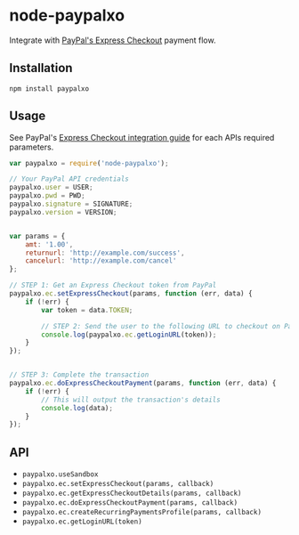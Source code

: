 node-paypalxo
=============

Integrate with [PayPal's Express Checkout](https://paypal.com/checkout) payment flow.



Installation
------------
`npm install paypalxo`



Usage
-----
See PayPal's [Express Checkout integration guide](https://cms.paypal.com/us/cgi-bin/webscr?cmd=_render-content&content_ID=developer/e_howto_api_ECGettingStarted) for each APIs required parameters.

```js
var paypalxo = require('node-paypalxo');

// Your PayPal API credentials
paypalxo.user = USER;
paypalxo.pwd = PWD;
paypalxo.signature = SIGNATURE;
paypalxo.version = VERSION;


var params = {
	amt: '1.00',
	returnurl: 'http://example.com/success',
	cancelurl: 'http://example.com/cancel'
};

// STEP 1: Get an Express Checkout token from PayPal
paypalxo.ec.setExpressCheckout(params, function (err, data) {
	if (!err) {
		var token = data.TOKEN;

		// STEP 2: Send the user to the following URL to checkout on PayPal
		console.log(paypalxo.ec.getLoginURL(token));
	}
});


// STEP 3: Complete the transaction
paypalxo.ec.doExpressCheckoutPayment(params, function (err, data) {
	if (!err) {
		// This will output the transaction's details
		console.log(data);
	}
});
```

API
---

- `paypalxo.useSandbox`
- `paypalxo.ec.setExpressCheckout(params, callback)`
- `paypalxo.ec.getExpressCheckoutDetails(params, callback)`
- `paypalxo.ec.doExpressCheckoutPayment(params, callback)`
- `paypalxo.ec.createRecurringPaymentsProfile(params, callback)`
- `paypalxo.ec.getLoginURL(token)`
